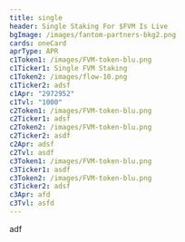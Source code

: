 ```yaml
---
title: single
header: Single Staking For $FVM Is Live
bgImage: /images/fantom-partners-bkg2.png
cards: oneCard
aprType: APR
c1Token1: /images/FVM-token-blu.png
c1Ticker1: Single FVM Staking
c1Token2: /images/flow-10.png
c1Ticker2: adsf
c1Apr: "2972952"
c1Tvl: "1000"
c2Token1: /images/FVM-token-blu.png
c2Ticker1: adsf
c2Token2: /images/FVM-token-blu.png
c2Ticker2: asdf
c2Apr: adsf
c2Tvl: asdf
c3Token1: /images/FVM-token-blu.png
c3Ticker1: asdf
c3Token2: /images/FVM-token-blu.png
c3Ticker2: adsf
c3Apr: afd
c3Tvl: asfd
---
```

a﻿df